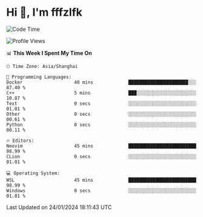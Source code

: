 # Hi 👋, I'm fffzlfk

<!--START_SECTION:waka-->
![Code Time](http://img.shields.io/badge/Code%20Time-643%20hrs%208%20mins-blue)

![Profile Views](http://img.shields.io/badge/Profile%20Views-0-blue)

📊 **This Week I Spent My Time On** 

```text
🕑︎ Time Zone: Asia/Shanghai

💬 Programming Languages: 
Docker                   40 mins             ██████████████████████░░░   87.40 % 
C++                      5 mins              ███░░░░░░░░░░░░░░░░░░░░░░   10.87 % 
Text                     0 secs              ░░░░░░░░░░░░░░░░░░░░░░░░░   01.01 % 
Other                    0 secs              ░░░░░░░░░░░░░░░░░░░░░░░░░   00.61 % 
Python                   0 secs              ░░░░░░░░░░░░░░░░░░░░░░░░░   00.11 % 

🔥 Editors: 
Neovim                   45 mins             █████████████████████████   98.99 % 
CLion                    0 secs              ░░░░░░░░░░░░░░░░░░░░░░░░░   01.01 % 

💻 Operating System: 
WSL                      45 mins             █████████████████████████   98.99 % 
Windows                  0 secs              ░░░░░░░░░░░░░░░░░░░░░░░░░   01.01 % 
```


 Last Updated on 24/01/2024 18:11:43 UTC
<!--END_SECTION:waka-->
